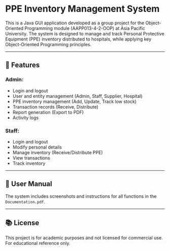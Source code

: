 # PPE Inventory Management System

This is a Java GUI application developed as a group project for the Object-Oriented Programming module (AAPP013-4-2-OOP) at Asia Pacific University. The system is designed to manage and track Personal Protective Equipment (PPE) inventory distributed to hospitals, while applying key Object-Oriented Programming principles.

---

## 🧰 Features

### Admin:
- Login and logout
- User and entity management (Admin, Staff, Supplier, Hospital)
- PPE inventory management (Add, Update, Track low stock)
- Transaction records (Receive, Distribute)
- Report generation (Export to PDF)
- Activity logs

### Staff:
- Login and logout
- Modify personal details
- Manage inventory (Receive/Distribute PPE)
- View transactions
- Track inventory

---

## 📖 User Manual

The system includes screenshots and instructions for all functions in the `Documentation.pdf`.

---

## 📚 License

This project is for academic purposes and not licensed for commercial use. For educational reference only.
